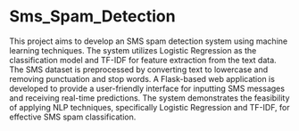 # Sms_Spam_Detection
This project aims to develop an SMS spam detection system using machine learning techniques. The system utilizes Logistic Regression as the classification model and TF-IDF for feature extraction from the text data. The SMS dataset is preprocessed by converting text to lowercase and removing punctuation and stop words.
A Flask-based web application is developed to provide a user-friendly interface for inputting SMS messages and receiving real-time predictions. The system demonstrates the feasibility of applying NLP techniques, specifically Logistic Regression and TF-IDF, for effective SMS spam classification.
